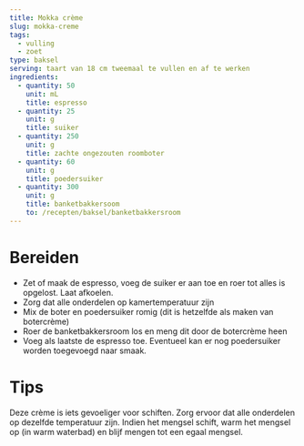```yaml
---
title: Mokka crème
slug: mokka-creme
tags: 
  - vulling
  - zoet
type: baksel
serving: taart van 18 cm tweemaal te vullen en af te werken
ingredients:
  - quantity: 50
    unit: mL
    title: espresso
  - quantity: 25
    unit: g
    title: suiker
  - quantity: 250 
    unit: g
    title: zachte ongezouten roomboter
  - quantity: 60
    unit: g
    title: poedersuiker
  - quantity: 300
    unit: g
    title: banketbakkersoom
    to: /recepten/baksel/banketbakkersroom
---
```


# Bereiden

- Zet of maak de espresso, voeg de suiker er aan toe en roer tot alles is opgelost. Laat afkoelen.
- Zorg dat alle onderdelen op kamertemperatuur zijn
- Mix de boter en poedersuiker romig (dit is hetzelfde als maken van botercrème)
- Roer de banketbakkersroom los en meng dit door de botercrème heen
- Voeg als laatste de espresso toe. Eventueel kan er nog poedersuiker worden toegevoegd naar smaak.

# Tips

Deze crème is iets gevoeliger voor schiften. Zorg ervoor dat alle onderdelen op dezelfde temperatuur zijn. Indien het mengsel schift, warm het mengsel op (in warm waterbad) en blijf mengen tot een egaal mengsel.
